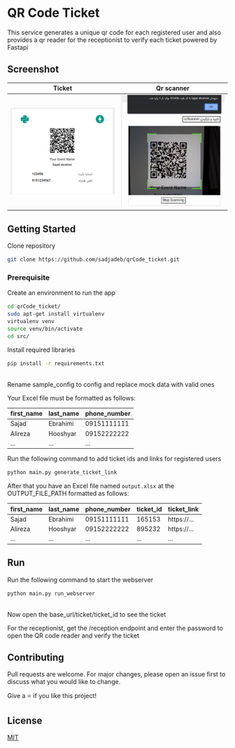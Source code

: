 # QR Code Ticket

This service generates a unique qr code for each registered user and also provides a qr reader for the receptionist to
verify each ticket powered by Fastapi

## Screenshot

| Ticket                | Qr scanner                    |
|-----------------------|-------------------------------|
| ![ticket](ticket.png) | ![qr scanner](qr_scanner.png) | 

## Getting Started

Clone repository

```bash
git clone https://github.com/sadjadeb/qrCode_ticket.git
```

### Prerequisite

Create an environment to run the app

```bash
cd qrCode_ticket/
sudo apt-get install virtualenv
virtualenv venv
source venv/bin/activate
cd src/
```

Install required libraries

```bash
pip install -r requirements.txt
```

\
Rename sample_config to config and replace mock data with valid ones

Your Excel file must be formatted as follows:

| first_name | last_name | phone_number |
|------------|-----------|--------------|
| Sajad      | Ebrahimi  | 09151111111  |
| Alireza    | Hooshyar  | 09152222222  |
| ...        | ...       | ...          |

Run the following command to add ticket ids and links for registered users

```bash
python main.py generate_ticket_link
```

After that you have an Excel file named `output.xlsx` at the OUTPUT_FILE_PATH formatted as follows:

| first_name | last_name | phone_number | ticket_id | ticket_link |
|------------|-----------|--------------|-----------|-------------|
| Sajad      | Ebrahimi  | 09151111111  | 165153    | https://... |
| Alireza    | Hooshyar  | 09152222222  | 895232    | https://... |
| ...        | ...       | ...          | ...       | ...         |

## Run

Run the following command to start the webserver

```bash
python main.py run_webserver
```

\
Now open the base_url/ticket/ticket_id to see the ticket

For the receptionist, get the /reception endpoint and enter the password to open the QR code reader and verify the
ticket

## Contributing

Pull requests are welcome. For major changes, please open an issue first to discuss what you would like to change.

Give a ⭐️ if you like this project!

## License

[MIT](https://github.com/sadjadeb/qrCode_ticket/blob/master/LICENSE)